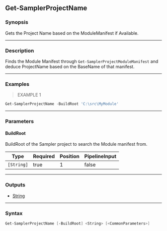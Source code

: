 Get-SamplerProjectName
----------------------

### Synopsis
Gets the Project Name based on the ModuleManifest if Available.

---

### Description

Finds the Module Manifest through `Get-SamplerProjectModuleManifest`
and deduce ProjectName based on the BaseName of that manifest.

---

### Examples
> EXAMPLE 1

```PowerShell
Get-SamplerProjectName -BuildRoot 'C:\src\MyModule'
```

---

### Parameters
#### **BuildRoot**
BuildRoot of the Sampler project to search the Module manifest from.

|Type      |Required|Position|PipelineInput|
|----------|--------|--------|-------------|
|`[String]`|true    |1       |false        |

---

### Outputs
* [String](https://learn.microsoft.com/en-us/dotnet/api/System.String)

---

### Syntax
```PowerShell
Get-SamplerProjectName [-BuildRoot] <String> [<CommonParameters>]
```
